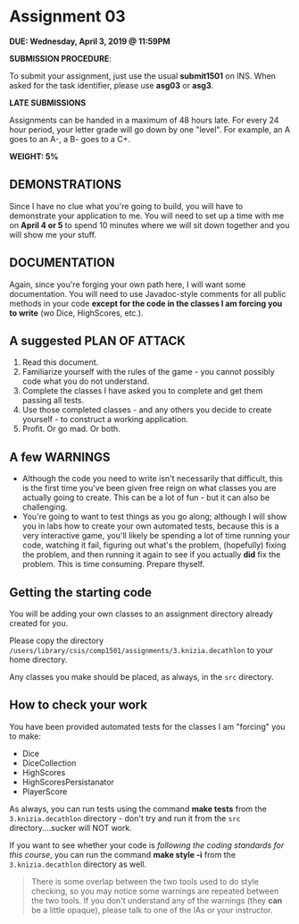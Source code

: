 # Assignment 03

**DUE: Wednesday, April 3, 2019 @ 11:59PM**

**SUBMISSION PROCEDURE**:

To submit your assignment, just use the usual **submit1501** on INS.
When asked for the task identifier, please use **asg03** or **asg3**.

**LATE SUBMISSIONS**

Assignments can be handed in a maximum of 48 hours late. For every 24 hour period, your letter grade will go down by one "level". For example, an A goes to an A-, a B- goes to a C+.

**WEIGHT: 5%**

## DEMONSTRATIONS

Since I have no clue what you're going to build, you will have to demonstrate your application to me. You will need to set up a time with me on **April 4 or 5** to spend 10 minutes where we will sit down together and you will show me your stuff.

## DOCUMENTATION

Again, since you're forging your own path here, I will want some documentation. You will need to use Javadoc-style comments for all public methods in your code **except for the code in the classes I am forcing you to write** (wo Dice, HighScores, etc.).

## A suggested PLAN OF ATTACK

1. Read this document.
1. Familiarize yourself with the rules of the game - you cannot possibly code what you do not understand.
1. Complete the classes I have asked you to complete and get them passing all tests.
1. Use those completed classes - and any others you decide to create yourself - to construct a working application.
1. Profit. Or go mad. Or both.

## A few WARNINGS

- Although the code you need to write isn't necessarily that difficult, this is the first time you've been given free reign on what classes you are actually going to create. This can be a lot of fun - but it can also be challenging.
- You're going to want to test things as you go along; although I will show you in labs how to create your own automated tests, because this is a very interactive game, you'll likely be spending a lot of time running your code, watching it fail, figuring out what's the problem, (hopefully) fixing the problem, and then running it again to see if you actually **did** fix the problem. This is time consuming. Prepare thyself.

## Getting the starting code

You will be adding your own classes to an assignment directory already created for you.

Please copy the directory `/users/library/csis/comp1501/assignments/3.knizia.decathlon` to your home directory.

Any classes you make should be placed, as always, in the `src` directory.

## How to check your work

You have been provided automated tests for the classes I am "forcing" you to make:

- Dice
- DiceCollection
- HighScores
- HighScoresPersistanator
- PlayerScore

As always, you can run tests using the command **make tests** from the `3.knizia.decathlon` directory - don't try and run it from the `src` directory....sucker will NOT work.

If you want to see whether your code is _following the coding standards for this course_, you can run the command **make style -i** from the `3.knizia.decathlon` directory as well.

> There is some overlap between the two tools used to do style checking, so
> you may notice some warnings are repeated between the two tools. If you
> don't understand any of the warnings (they **can** be a little opaque),
> please talk to one of the IAs or your instructor.
